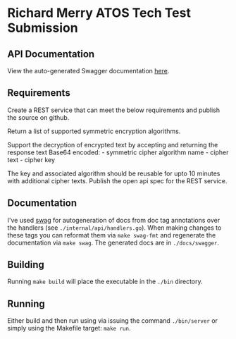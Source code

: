 # Richard Merry ATOS Tech Test Submission

## API Documentation

View the auto-generated Swagger documentation [here](http://test).

## Requirements

Create a REST service that can meet the below requirements and publish the source on github.

Return a list of supported symmetric encryption algorithms.

Support the decryption of encrypted text by accepting and returning the response text Base64 encoded:
    - symmetric cipher algorithm name
    - cipher text
    - cipher key

The key and associated algorithm should be reusable for upto 10 minutes with additional cipher texts. Publish the open api spec for the REST service.

## Documentation

I've used [swag](https://github.com/swaggo/swag) for autogeneration of docs from doc tag annotations over the handlers (see `./internal/api/handlers.go`). When making changes to these tags you can reformat them via `make swag-fmt` and regenerate the documentation via `make swag`. The generated docs are in `./docs/swagger`.


## Building

Running `make build` will place the executable in the `./bin` directory.

## Running

Either build and then run using via issuing the command `./bin/server` or simply using the Makefile target: `make run`.



